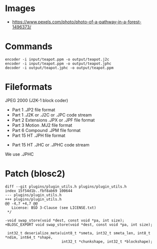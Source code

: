 
# Images

- https://www.pexels.com/photo/photo-of-a-pathway-in-a-forest-1496373/

# Commands

    encoder -i input/teapot.ppm -o output/teapot.j2c
    encoder -i input/teapot.ppm -o output/teapot.jphc
    decoder -i output/teapot.jphc -o output/teapot.ppm

# Fileformats

JPEG 2000 (J2K-1 block coder)
- Part 1 .JP2 file format
- Part 1 .J2K or .J2C or .JPC code stream
- Part 2 Extensions .JPX or .JPF file format
- Part 3 Motion .MJ2 file format
- Part 6 Compound .JPM file format
- Part 15 HT .JPH file format
* Part 15 HT .JHC or .JPHC code stream

We use .JPHC

# Patch (blosc2)

```
diff --git plugins/plugin_utils.h plugins/plugin_utils.h
index 15f54d1b..fbf8ab69 100644
--- plugins/plugin_utils.h
+++ plugins/plugin_utils.h
@@ -4,7 +4,7 @@
   License: BSD 3-Clause (see LICENSE.txt)
 */

-void swap_store(void *dest, const void *pa, int size);
+BLOSC_EXPORT void swap_store(void *dest, const void *pa, int size);

 int32_t deserialize_meta(uint8_t *smeta, int32_t smeta_len, int8_t *ndim, int64_t *shape,
                          int32_t *chunkshape, int32_t *blockshape);
```
